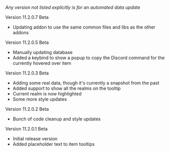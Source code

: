 _Any version not listed explicitly is for an automated data update_


Version 11.2.0.7 Beta

- Updating addon to use the same common files and libs as the other addons


Version 11.2.0.5 Beta

- Manually updating database
- Added a keybind to show a popup to copy the Discord command for the currently hovered over item


Version 11.2.0.3 Beta

- Adding some real data, though it's currently a snapshot from the past
- Added support to show all the realms on the tooltip
- Current realm is now highlighted
- Some more style updates


Version 11.2.0.2 Beta

- Bunch of code cleanup and style updates


Version 11.2.0.1 Beta

- Initial release version
- Added placeholder text to item tooltips
